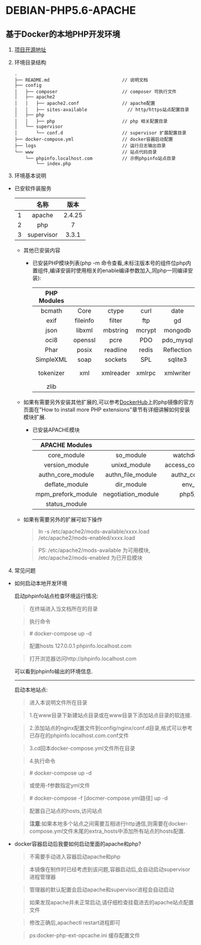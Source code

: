 # DEBIAN-PHP5.6-APACHE

## 基于Docker的本地PHP开发环境

1. [项目开源地址](https://github.com/renjie35/docker-yml-php7-apache-debian)

2. 环境目录结构

    ```
    .
    ├── README.md                           // 说明文档
    ├── config
    │   ├── composer                        // composer 可执行文件
    │   ├── apache2
    │   │   ├── apache2.conf                // apache配置
    │   │   ├── sites-available               // http/https站点配置目录
    │   ├── php
    │   │   ├── php                         // php 相关配置目录
    │   └── supervisor
    │       └── conf.d                      // supervisor 扩展配置目录
    ├── docker-compose.yml                  // docker容器启动配置
    ├── logs                                // 运行日志输出目录
    └── www                                 // 站点代码目录
        └── phpinfo.localhost.com           // 示例phpinfo站点目录
            └── index.php
    ```
    
3. 环境基本说明

  * 已安软件装服务
  
      |     |名称       |版本   | 
      |:---:|:--------:|:-----:|
      |1    |apache    |2.4.25 |
      |2    |php       |7  |
      |3    |supervisor|3.3.1  |
        
    * 其他已安装内容

      * 已安装PHP模块列表(php -m 命令查看,未标注版本号的组件位php内置组件,编译安装时使用相关的enable编译参数加入,同php一同编译安装):
      
          | PHP Modules |||||||
          |:---:|:---:|:---:|:---:|:---:|:---:|:---:|
          | bcmath | Core | ctype | curl | date | dom | ereg |
          | exif | fileinfo | filter | ftp | gd | hash | iconv |
          | json | libxml | mbstring | mcrypt | mongodb | mysqli | mysqlnd |
          | oci8 | openssl | pcre | PDO | pdo_mysql | PDO_OCI | pdo_sqlite |
          | Phar | posix | readline | redis | Reflection | session | shmop |
          | SimpleXML | soap | sockets | SPL | sqlite3 | standard | sysvsem |
          | tokenizer | xml | xmlreader | xmlrpc | xmlwriter | Zend OPcache | zip |
          | zlib |
            
     * 如果有需要另外安装其他扩展的,可以参考[DockerHub](https://hub.docker.com/_/php/)上的php镜像的官方页面在"How to install more PHP extensions"章节有详细讲解如何安装模块扩展.
     
        * 已安装APACHE模块
            
          | APACHE Modules ||||||
          |:---:|:---:|:---:|:---:|:---:|:---:|
          | core_module | so_module | watchdog_module | http_module | log_config_module | logio_module |
          | version_module | unixd_module | access_compat_module | alias_module | auth_basic_module |
          | authn_core_module | authn_file_module | authz_core_module | authz_host_module | authz_user_module | autoindex_module |
          | deflate_module | dir_module | env_module | expires_module | filter_module | mime_module |
          | mpm_prefork_module | negotiation_module | php5_module | reqtimeout_module | rewrite_module | setenvif_module |
          | status_module |
      * 如果有需要另外的扩展可如下操作
      
        > ln -s /etc/apache2/mods-available/xxxx.load /etc/apache2/mods-enabled/xxxx.load
        
        > PS: /etc/apache2/mods-available 为可用模块, /etc/apache2/mods-enabled 为已开启模块


4. 常见问题

  * 如何启动本地开发环境

    启动phpinfo站点检查环境运行情况:
    
    > 在终端进入当文档所在的目录
    
    >  执行命令
    
    > \# docker-compose up -d
    
    > 配置hosts 127.0.0.1 phpinfo.localhost.com
    
    > 打开浏览器访问http://phpinfo.localhost.com
    
    可以看到phpinfo输出的环境信息.
    
    ***
    
    启动本地站点:

    > 进入本说明文件所在目录
    
    > 1.在www目录下新建站点目录或在www目录下添加站点目录的软连接.
    
    > 2.添加站点的nginx配置文件到config/nginx/conf.d目录,格式可以参考已存在的phpinfo.localhost.com.conf文件
    
    > 3.cd回本docker-compose.yml文件所在目录
    
    > 4.执行命令
    
    > \# docker-compose up -d
    
    > 或使用-f参数指定yml文件
    
    > \# docker-compose -f [docmer-compose.yml路径] up -d
    
    > 配置自己站点的hosts,访问站点
    
    > **注意**:如果本地多个站点之间需要互相进行http通信,则需要在docker-compose.yml文件末尾的extra_hosts中添加所有站点的hosts配置.
        
        
  * docker容器启动后我要如何启动里面的apache和php?
        
    > 不需要手动进入容器启动apache和php
    
    > 本镜像在制作时已经考虑到该问题,容器启动后,会自动启动supervisor进程管理器
    
    > 管理器的默认配置会启动apache和supervisor进程会自动启动
    
    > 如果发现apache并未正常启动,请仔细检查挂载进去的apache站点配置文件
    
    > 修改正确后,apachectl restart进程即可
        
    > ps:docker-php-ext-opcache.ini 缓存配置文件
